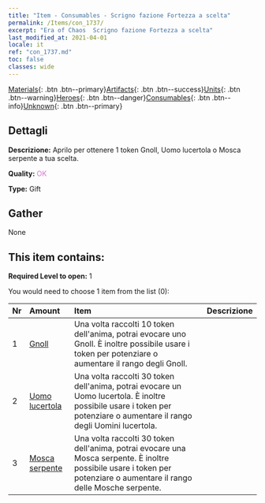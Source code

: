 ```yaml
---
title: "Item - Consumables - Scrigno fazione Fortezza a scelta"
permalink: /Items/con_1737/
excerpt: "Era of Chaos  Scrigno fazione Fortezza a scelta"
last_modified_at: 2021-04-01
locale: it
ref: "con_1737.md"
toc: false
classes: wide
---
```

 [Materials](/it/Items/){: .btn .btn--primary}[Artifacts](/it/Items/Artifacts/){: .btn .btn--success}[Units](/it/Items/Units/){: .btn .btn--warning}[Heroes](/it/Items/Heroes/){: .btn .btn--danger}[Consumables](/it/Items/Consumables/){: .btn .btn--info}[Unknown](/it/Items/Unknown/){: .btn .btn--primary}

## Dettagli
 **Descrizione:** Aprilo per ottenere 1 token Gnoll, Uomo lucertola o Mosca serpente a tua scelta.

 **Quality:** <span style="color: #DA70D6">OK</span>

 **Type:** Gift

## Gather

  None

## This item contains:

 **Required Level to open:** 1

 You would need to choose 1 item from the list (0):

  | Nr | Amount |     Item    | Descrizione |
  |:---|:-------|:------------|:-----------:|
  | 1 | [Gnoll](/it/Items/unt_253/) | Una volta raccolti 10 token dell'anima, potrai evocare uno Gnoll. È inoltre possibile usare i token per potenziare o aumentare il rango degli Gnoll. | 
  | 2 | [Uomo lucertola](/it/Items/unt_254/) | Una volta raccolti 30 token dell'anima, potrai evocare un Uomo lucertola. È inoltre possibile usare i token per potenziare o aumentare il rango degli Uomini lucertola. | 
  | 3 | [Mosca serpente](/it/Items/unt_255/) | Una volta raccolti 30 token dell'anima, potrai evocare una Mosca serpente. È inoltre possibile usare i token per potenziare o aumentare il rango delle Mosche serpente. | 
